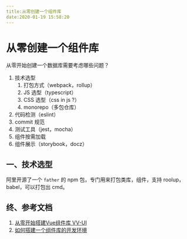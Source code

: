```yaml
---
title:从零创建一个组件库
date:2020-01-19 15:58:20
---
```


# 从零创建一个组件库

从零开始创建一个数据库需要考虑哪些问题？

1. 技术选型
   1. 打包方式（webpack，rollup）
   2. JS 选型（typescript）
   3. CSS 选型（css in js ?）
   4. monorepo（多包仓库）
2. 代码检测（eslint）
3. commit 规范
4. 测试工具（jest，mocha）
5. 组件按需加载
6. 组件展示（storybook，docz）



## 一、技术选型

阿里开源了一个 `father` 的 npm 包，专门用来打包类库，组件，支持 roolup，babel，可以打包出 cmd。





## 终、参考文档

1. [从零开始搭建Vue组件库 VV-UI](https://zhuanlan.zhihu.com/p/30948290)
2. [如何搭建一个组件库的开发环境](https://www.cxymsg.com/guide/componentCli.html)



